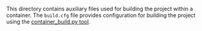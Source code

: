 This directory contains auxiliary files used for building the project within a container. The `build.cfg` file provides
configuration for building the project using the [container_build.py tool](https://github.com/geogriff/container-build).
